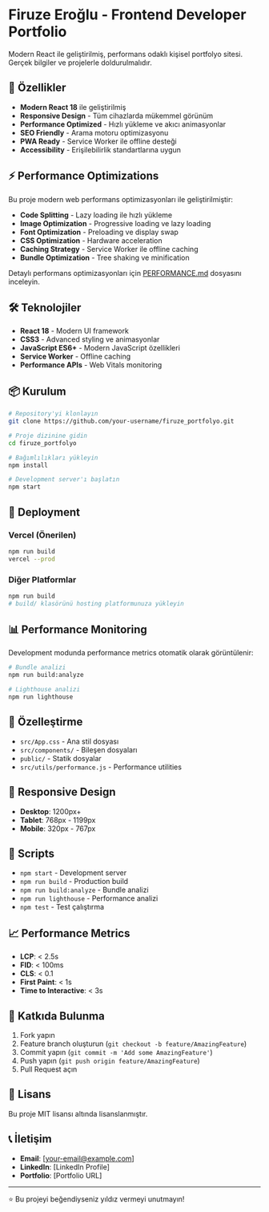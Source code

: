 # Firuze Eroğlu - Frontend Developer Portfolio

Modern React ile geliştirilmiş, performans odaklı kişisel portfolyo sitesi.
Gerçek bilgiler ve projelerle doldurulmalıdır.

## 🚀 Özellikler

- **Modern React 18** ile geliştirilmiş
- **Responsive Design** - Tüm cihazlarda mükemmel görünüm
- **Performance Optimized** - Hızlı yükleme ve akıcı animasyonlar
- **SEO Friendly** - Arama motoru optimizasyonu
- **PWA Ready** - Service Worker ile offline desteği
- **Accessibility** - Erişilebilirlik standartlarına uygun

## ⚡ Performance Optimizations

Bu proje modern web performans optimizasyonları ile geliştirilmiştir:

- **Code Splitting** - Lazy loading ile hızlı yükleme
- **Image Optimization** - Progressive loading ve lazy loading
- **Font Optimization** - Preloading ve display swap
- **CSS Optimization** - Hardware acceleration
- **Caching Strategy** - Service Worker ile offline caching
- **Bundle Optimization** - Tree shaking ve minification

Detaylı performans optimizasyonları için [PERFORMANCE.md](./PERFORMANCE.md) dosyasını inceleyin.

## 🛠️ Teknolojiler

- **React 18** - Modern UI framework
- **CSS3** - Advanced styling ve animasyonlar
- **JavaScript ES6+** - Modern JavaScript özellikleri
- **Service Worker** - Offline caching
- **Performance APIs** - Web Vitals monitoring

## 📦 Kurulum

```bash
# Repository'yi klonlayın
git clone https://github.com/your-username/firuze_portfolyo.git

# Proje dizinine gidin
cd firuze_portfolyo

# Bağımlılıkları yükleyin
npm install

# Development server'ı başlatın
npm start
```

## 🚀 Deployment

### Vercel (Önerilen)
```bash
npm run build
vercel --prod
```

### Diğer Platformlar
```bash
npm run build
# build/ klasörünü hosting platformunuza yükleyin
```

## 📊 Performance Monitoring

Development modunda performance metrics otomatik olarak görüntülenir:

```bash
# Bundle analizi
npm run build:analyze

# Lighthouse analizi
npm run lighthouse
```

## 🎨 Özelleştirme

- `src/App.css` - Ana stil dosyası
- `src/components/` - Bileşen dosyaları
- `public/` - Statik dosyalar
- `src/utils/performance.js` - Performance utilities

## 📱 Responsive Design

- **Desktop**: 1200px+
- **Tablet**: 768px - 1199px
- **Mobile**: 320px - 767px

## 🔧 Scripts

- `npm start` - Development server
- `npm run build` - Production build
- `npm run build:analyze` - Bundle analizi
- `npm run lighthouse` - Performance analizi
- `npm test` - Test çalıştırma

## 📈 Performance Metrics

- **LCP**: < 2.5s
- **FID**: < 100ms
- **CLS**: < 0.1
- **First Paint**: < 1s
- **Time to Interactive**: < 3s

## 🤝 Katkıda Bulunma

1. Fork yapın
2. Feature branch oluşturun (`git checkout -b feature/AmazingFeature`)
3. Commit yapın (`git commit -m 'Add some AmazingFeature'`)
4. Push yapın (`git push origin feature/AmazingFeature`)
5. Pull Request açın

## 📄 Lisans

Bu proje MIT lisansı altında lisanslanmıştır.

## 📞 İletişim

- **Email**: [your-email@example.com]
- **LinkedIn**: [LinkedIn Profile]
- **Portfolio**: [Portfolio URL]

---

⭐ Bu projeyi beğendiyseniz yıldız vermeyi unutmayın! 